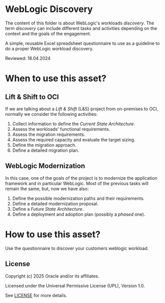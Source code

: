 # WebLogic Discovery

The content of this folder is about WebLogic's workloads _discovery_. The term _discovery_ can include different tasks and activities depending on the context and the goals of the engagement.  

A simple, reusable Excel spreadsheet questionnaire to use as a guideline to do a proper WebLogic workload discovery.  

Reviewed: 18.04.2024

# When to use this asset?

## Lift & Shift to OCI

If we are talking about a _Lift & Shift_ (L&S) project from on-premises to OCI, normally we consider the following activities:

1. Collect information to define the _Current State Architecture_.
2. Assess the workloads' functional requirements.  
3. Assess the migration requirements.
4. Assess the required capacity and evaluate the target sizing.  
5. Define the migration approach.
6. Define a detailed migration plan.

## WebLogic Modernization 

In this case, one of the goals of the project is to modernize the application framework and in particular WebLogic. Most of the previous tasks 
will remain the same, but, now we have also:

1. Define the possible modernization paths and their requirements.
2. Define a detailed modernization proposal.
3. Define a _Future State Architecture_.
4. Define a deployment and adoption plan (possibly a _phased_ one).  

# How to use this asset?

Use the questionnaire to discover your customers weblogic workload.

## License

Copyright (c) 2025 Oracle and/or its affiliates.

Licensed under the Universal Permissive License (UPL), Version 1.0.

See [LICENSE](LICENSE) for more details.